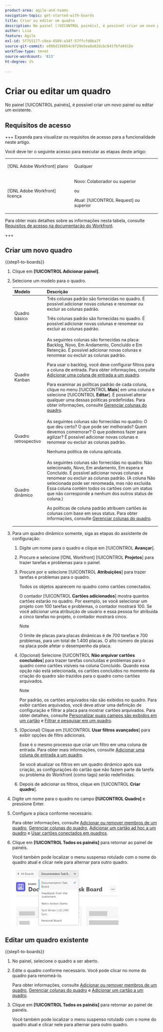 ```yaml
---
product-area: agile-and-teams
navigation-topic: get-started-with-boards
title: Criar ou editar um quadro
description: No painel [!UICONTROL painéis], é possível criar um novo painel ou editar um existente.
author: Lisa
feature: Agile
exl-id: 5f755177-c8ea-4509-a34f-57ffcfd8ba7f
source-git-commit: e896d156854c6729e5ea0a82dcbc641fbfa9415e
workflow-type: tm+mt
source-wordcount: '813'
ht-degree: 1%

---
```


# Criar ou editar um quadro

<!-- Audited: 12/2023 -->

No painel [!UICONTROL painéis], é possível criar um novo painel ou editar um existente.

## Requisitos de acesso

+++ Expanda para visualizar os requisitos de acesso para a funcionalidade neste artigo.

Você deve ter o seguinte acesso para executar as etapas deste artigo:

<table style="table-layout:auto"> 
 <col> 
 <col> 
 <tbody> 
  <tr> 
   <td role="rowheader">[!DNL Adobe Workfront] plano</td> 
   <td> <p>Qualquer</p> </td> 
  </tr> 
    <tr> 
   <td role="rowheader">[!DNL Adobe Workfront] licença</td> 
   <td> <p>Novo: Colaborador ou superior </p>
 <p>ou</p> 
<p>Atual: [!UICONTROL Request] ou superior </p> 
</td> 
  </tr>
 </tbody> 
</table>

Para obter mais detalhes sobre as informações nesta tabela, consulte [Requisitos de acesso na documentação do Workfront](/help/quicksilver/administration-and-setup/add-users/access-levels-and-object-permissions/access-level-requirements-in-documentation.md).

+++

## Criar um novo quadro

{{step1-to-boards}}

1. Clique em **[!UICONTROL Adicionar painel]**.

1. Selecione um modelo para o quadro.

   | Modelo | Descrição |
   |---------|----------|
   | Quadro básico | Três colunas padrão são fornecidas no quadro. É possível adicionar novas colunas e renomear ou excluir as colunas padrão. <p>Três colunas padrão são fornecidas no quadro. É possível adicionar novas colunas e renomear ou excluir as colunas padrão. |
   | Quadro Kanban | As seguintes colunas são fornecidas na placa: Backlog, Novo, Em Andamento, Concluído e Em Retenção. É possível adicionar novas colunas e renomear ou excluir as colunas padrão.<p>Para usar o backlog, você deve configurar filtros para a coluna de entrada. Para obter informações, consulte [Adicionar uma coluna de entrada a um quadro](/help/quicksilver/agile/use-boards-agile-planning-tools/add-intake-column-to-board.md). <p>Para examinar as políticas padrão de cada coluna, clique no menu [!UICONTROL **Mais**] em uma coluna e selecione [!UICONTROL **Editar**]. É possível alterar qualquer uma dessas políticas predefinidas. Para obter informações, consulte [Gerenciar colunas do quadro](/help/quicksilver/agile/get-started-with-boards/manage-board-columns.md). |
   | Quadro retrospectivo | As seguintes colunas são fornecidas no quadro: O que deu certo? O que pode ser melhorado? Quem devemos comemorar? O que podemos fazer para agilizar? É possível adicionar novas colunas e renomear ou excluir as colunas padrão. <p>Nenhuma política de coluna aplicada. |
   | Quadro dinâmico | As seguintes colunas são fornecidas no quadro: Não selecionado, Novo, Em andamento, Em espera e Concluído. É possível adicionar novas colunas e renomear ou excluir as colunas padrão. (A coluna Não selecionada pode ser renomeada, mas não excluída. Essa coluna contém todos os cartões com um status que não corresponde a nenhum dos outros status de coluna.) <p>As políticas de coluna padrão atribuem cartões às colunas com base em seus status. Para obter informações, consulte [Gerenciar colunas do quadro](/help/quicksilver/agile/get-started-with-boards/manage-board-columns.md). |

1. Para um quadro dinâmico somente, siga as etapas do assistente de configuração:

   1. Digite um nome para o quadro e clique em [!UICONTROL **Avançar**].
   1. Procure e selecione [!DNL Workfront] [!UICONTROL **Projetos**] para trazer tarefas e problemas para o painel.
   1. Procure por e selecione [!UICONTROL **Atribuições**] para trazer tarefas e problemas para o quadro.

      Todos os objetos aparecem no quadro como cartões conectados.

      O contador [!UICONTROL **Cartões adicionados**] mostra quantos cartões estarão no quadro. Por exemplo, se você selecionar um projeto com 100 tarefas e problemas, o contador mostrará 100. Se você adicionar uma atribuição de usuário e essa pessoa for atribuída a cinco tarefas no projeto, o contador mostrará cinco.

      >[!NOTE]
      >
      >O limite de placas para placas dinâmicas é de 700 tarefas e 700 problemas, para um total de 1.400 placas. O alto número de placas na placa pode afetar o desempenho da placa.

   1. (Opcional) Selecione [!UICONTROL **Não arquivar cartões concluídos**] para trazer tarefas concluídas e problemas para o quadro como cartões visíveis na coluna Concluído. Quando essa opção não está selecionada, os cartões concluídos no momento da criação do quadro são trazidos para o quadro como cartões arquivados.

      >[!NOTE]
      >
      >Por padrão, os cartões arquivados não são exibidos no quadro. Para exibir cartões arquivados, você deve ativar uma definição de configuração e filtrar a placa para mostrar cartões arquivados. Para obter detalhes, consulte [Personalizar quais campos são exibidos em um cartão](/help/quicksilver/agile/get-started-with-boards/customize-fields-on-card.md) e [Filtrar e pesquisar em um quadro](/help/quicksilver/agile/get-started-with-boards/filter-search-in-board.md).

   1. (Opcional) Clique em [!UICONTROL **Usar filtros avançados**] para exibir opções de filtro adicionais.

      Esse é o mesmo processo que criar um filtro em uma coluna de entrada. Para obter mais informações, consulte [Adicionar uma coluna de entrada a um quadro](/help/quicksilver/agile/use-boards-agile-planning-tools/add-intake-column-to-board.md).

      Se você atualizar os filtros em um quadro dinâmico após sua criação, as configurações do cartão que não fazem parte da tarefa ou problema do Workfront (como tags) serão redefinidas.

   1. Depois de adicionar os filtros, clique em [!UICONTROL **Criar quadro**].

1. Digite um nome para o quadro no campo **[!UICONTROL Quadro]** e pressione Enter.
1. Configure a placa conforme necessário.

   Para obter informações, consulte [Adicionar ou remover membros de um quadro](../../agile/get-started-with-boards/add-members-to-board.md), [Gerenciar colunas do quadro](../../agile/get-started-with-boards/manage-board-columns.md), [Adicionar um cartão ad hoc a um quadro](../../agile/get-started-with-boards/add-card-to-board.md) e [Usar cartões conectados em quadros](/help/quicksilver/agile/get-started-with-boards/connected-cards.md).

1. Clique em **[!UICONTROL Todos os painéis]** para retornar ao painel de painéis.

   Você também pode localizar o menu suspenso rotulado com o nome do quadro atual e clicar nele para alternar para outro quadro.

   ![Lista de painéis](assets/boards-button-list-of-boards-350x188.png)

## Editar um quadro existente

{{step1-to-boards}}

1. No painel, selecione o quadro a ser aberto.
1. Edite o quadro conforme necessário. Você pode clicar no nome do quadro para renomeá-lo.

   Para obter informações, consulte [Adicionar ou remover membros de um quadro](../../agile/get-started-with-boards/add-members-to-board.md), [Gerenciar colunas do quadro](../../agile/get-started-with-boards/manage-board-columns.md) e [Adicionar um cartão a um quadro](../../agile/get-started-with-boards/add-card-to-board.md).

1. Clique em **[!UICONTROL Todos os painéis]** para retornar ao painel de painéis.

   Você também pode localizar o menu suspenso rotulado com o nome do quadro atual e clicar nele para alternar para outro quadro.


